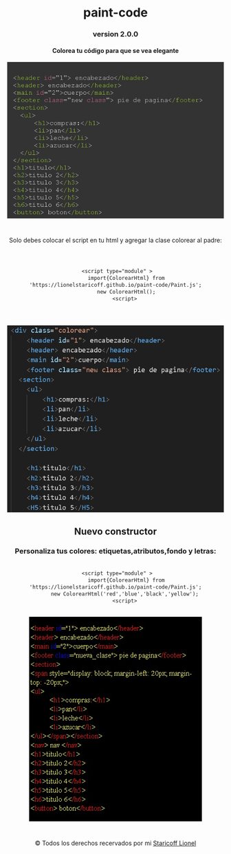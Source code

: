 <div align=center>

# paint-code

### version 2.0.0

<h4>Colorea tu código para que se vea <b>elegante</b></h4>

<img src='./html_coloreado.jpeg'>

#

Solo debes colocar el script en tu html y agregar la clase colorear al padre:
#

<pre>
<code>
   &lt;script type="module" &gt;  
       import{ColorearHtml} from 'https://lionelstaricoff.github.io/paint-code/Paint.js';
       new ColorearHtml();
      &lt;script&gt;
</code>
</pre>

#
<img src='./html.jpeg'>


## Nuevo constructor

### Personaliza tus colores: etiquetas,atributos,fondo y letras:

<pre>
<code>
   &lt;script type="module" &gt;  
       import{ColorearHtml} from 'https://lionelstaricoff.github.io/paint-code/Paint.js';
      new ColorearHtml('red','blue','black','yellow');
      &lt;script&gt;
</code>
</pre>

<img src='./img2.jpeg'>

#

&copy; Todos los derechos recervados por mi <a target=_blank href="https://www.linkedin.com/in/lionel-staricoff/"> Staricoff Lionel</a>





</div>